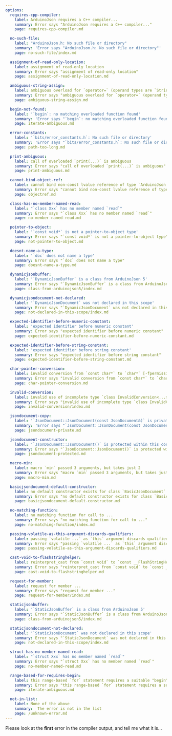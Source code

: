 ```yaml
---
options:
  requires-cpp-compiler:
    label: ArduinoJson requires a C++ compiler...
    summary: Error says "ArduinoJson requires a C++ compiler..."
    page: requires-cpp-compiler.md

  no-such-file:
    label: "ArduinoJson.h: No such file or directory"
    summary: 'Error says "ArduinoJson.h: No such file or directory"'
    page: no-such-file/index.md

  assignment-of-read-only-location:
    label: assignment of read-only location
    summary: Error says "assignment of read-only location"
    page: assignment-of-read-only-location.md

  ambiguous-string-assign:
    label: ambiguous overload for `operator=` (operand types are `String` and ...)
    summary: Error says "ambiguous overload for `operator=` (operand types are `String` and ...)"
    page: ambiguous-string-assign.md

  begin-not-found:
    label: '`begin`: no matching overloaded function found'
    summary: 'Error says "`begin`: no matching overloaded function found"'
    page: iterate-ambiguous.md

  error-constants:
    label: '`bits/error_constants.h`: No such file or directory'
    summary: 'Error says "`bits/error_constants.h`: No such file or directory'
    page: path-too-long.md

  print-ambiguous:
    label: call of overloaded `print(...)` is ambiguous
    summary: Error says "call of overloaded `print(...)` is ambiguous"
    page: print-ambiguous.md

  cannot-bind-object-ref:
    label: cannot bind non-const lvalue reference of type `ArduinoJson::JsonObject&` ...
    summary: Error says "cannot bind non-const lvalue reference of type `ArduinoJson::JsonObject&` ..."
    page: objectref.md

  class-has-no-member-named-read:
    label: "`class Xxx` has no member named `read`"
    summary: Error says "`class Xxx` has no member named `read`"
    page: no-member-named-read.md

  pointer-to-object:
    label: '`const void*` is not a pointer-to-object type'
    summary: Error says "`const void*` is not a pointer-to-object type"
    page: not-pointer-to-object.md

  doesnt-name-a-type:
    label: '`doc` does not name a type'
    summary: Error says "`doc` does not name a type"
    page: doesnt-name-a-type.md

  dynamicjsonbuffer:
    label: '`DynamicJsonBuffer` is a class from ArduinoJson 5'
    summary: Error says "`DynamicJsonBuffer` is a class from ArduinoJson 5"
    page: class-from-arduinojson5/index.md

  dynamicjsondocument-not-declared:
    label: '`DynamicJsonDocument` was not declared in this scope'
    summary: Error says "`DynamicJsonDocument` was not declared in this scope"
    page: not-declared-in-this-scope/index.md

  expected-identifier-before-numeric-constant:
    label: 'expected identifier before numeric constant'
    summary: Error says "expected identifier before numeric constant"
    page: expected-identifier-before-numeric-constant.md

  expected-identifier-before-string-constant:
    label: 'expected identifier before string constant'
    summary: Error says "expected identifier before string constant"
    page: expected-identifier-before-string-constant.md

  char-pointer-conversion:
    label: invalid conversion from `const char*` to `char*` [-fpermissive]
    summary: Error says "invalid conversion from `const char*` to `char*` [-fpermissive]"
    page: char-pointer-conversion.md

  invalid-conversion:
    label: invalid use of incomplete type `class InvalidConversion<...>`
    summary: Error says "invalid use of incomplete type `class InvalidConversion<...>`"
    page: invalid-conversion/index.md

  jsondocument-copy:
    label: '`JsonDocument::JsonDocument(const JsonDocument&)` is private'
    summary: 'Error says "`JsonDocument::JsonDocument(const JsonDocument&)` is private"'
    page: jsondocument-private.md

  jsondocument-constructor:
    label: '`JsonDocument::JsonDocument()` is protected within this context'
    summary: Error says "`JsonDocument::JsonDocument()` is protected within this context"
    page: jsondocument-protected.md

  macro-min:
    label: macro `min` passed 3 arguments, but takes just 2
    summary: Error says "macro `min` passed 3 arguments, but takes just 2"
    page: macro-min.md

  basicjsondocument-default-constructor:
    label: no default constructor exists for class `BasicJsonDocument`
    summary: Error says "no default constructor exists for class `BasicJsonDocument`"
    page: basicjsondocument-default-constructor.md

  no-matching-function:
    label: no matching function for call to ...
    summary: Error says "no matching function for call to ..."
    page: no-matching-function/index.md

  passing-volatile-as-this-argument-discards-qualifiers:
    label: passing `volatile ...` as `this` argument discards qualifiers [-fpermissive]
    summary: Error says "passing `volatile ...` as `this` argument discards qualifiers [-fpermissive]"
    page: passing-volatile-as-this-argument-discards-qualifiers.md

  cast-void-to-flashstringhelper:
    label: reinterpret_cast from `const void` to `const __FlashStringHelper *` is not allowed
    summary: Error says "reinterpret_cast from `const void` to `const __FlashStringHelper *` is not allowed"
    page: cast-void-to-flashstringhelper.md

  request-for-member:
    label: request for member ...
    summary: Error says "request for member ..."
    page: request-for-member/index.md

  staticjsonbuffer:
    label: '`StaticJsonBuffer` is a class from ArduinoJson 5'
    summary: Error says "`StaticJsonBuffer` is a class from ArduinoJson 5"
    page: class-from-arduinojson5/index.md

  staticjsondocument-not-declared:
    label: '`StaticJsonDocument` was not declared in this scope'
    summary: Error says "`StaticJsonDocument` was not declared in this scope"
    page: not-declared-in-this-scope/index.md

  struct-has-no-member-named-read:
    label: "`struct Xxx` has no member named `read`"
    summary: Error says "`struct Xxx` has no member named `read`"
    page: no-member-named-read.md

  range-based-for-requires-begin:
    label: this range-based `for` statement requires a suitable "begin" function and none was found
    summary: Error says "this range-based `for` statement requires a suitable "begin" function and none was found"
    page: iterate-ambiguous.md

  not-in-list:
    label: None of the above
    summary:  The error is not in the list
    page: /unknown-error.md
---
```


Please look at the **first** error in the compiler output, and tell me what it is...
